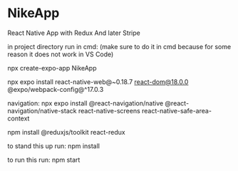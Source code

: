 # NikeApp
React Native App with Redux And later Stripe

in project directory run in cmd:
(make sure to do it in cmd because for some reason it does not work in VS Code)

npx create-expo-app NikeApp

npx expo install react-native-web@~0.18.7 react-dom@18.0.0 @expo/webpack-config@^17.0.3

navigation:
npx expo install @react-navigation/native @react-navigation/native-stack react-native-screens react-native-safe-area-context

npm install @reduxjs/toolkit react-redux

to stand this up run:
npm install

to run this run:
npm start

